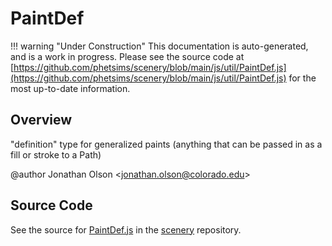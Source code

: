 # PaintDef

!!! warning "Under Construction"
    This documentation is auto-generated, and is a work in progress. Please see the source code at
    [https://github.com/phetsims/scenery/blob/main/js/util/PaintDef.js](https://github.com/phetsims/scenery/blob/main/js/util/PaintDef.js) for the most up-to-date information.

## Overview

"definition" type for generalized paints (anything that can be passed in as a fill or stroke to a Path)

@author Jonathan Olson &lt;jonathan.olson@colorado.edu&gt;



## Source Code

See the source for [PaintDef.js](https://github.com/phetsims/scenery/blob/main/js/util/PaintDef.js) in the [scenery](https://github.com/phetsims/scenery) repository.
